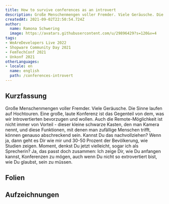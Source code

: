 ```yaml
---
title: How to survive conferences as an introvert
description: Große Menschenmengen voller Fremder. Viele Geräusche. Die Sinne laufen auf Hochtouren. Eine große, laute Konferenz ist das Gegenteil von dem, was wir Introvertierten bevorzugen und ersehnen.
createdAt: 2021-09-02T22:50:54.724Z
author:
  name: Ramona Schwering
  image: https://avatars.githubusercontent.com/u/29896429?s=120&v=4
tags:
- WeAreDevelopers Live 2022
- Shopware Community Day 2021
- FemTechConf 2021
- Unkonf 2021
otherLanguages:
- locale: en
  name: english
  path: /conferences-introvert
---
```


## Kurzfassung

Große Menschenmengen voller Fremder. Viele Geräusche. Die Sinne laufen auf Hochtouren. Eine große, laute Konferenz ist das Gegenteil von dem, was wir Introvertierten bevorzugen und wollen. Auch die Remote-Möglichkeit ist nicht immer von Vorteil - dieser kleine schwarze Kasten, den man Kamera nennt, und diese Funktionen, mit denen man zufällige Menschen trifft, können genauso abschreckend sein. Kannst Du das nachvollziehen? Wenn ja, dann geht es Dir wie mir und 30-50 Prozent der Bevölkerung, wie Studien zeigen. Moment, denkst Du jetzt vielleicht, sogar ich als Sprecherin? Ja, das passt doch zusammen: Ich zeige Dir, wie Du anfangen kannst, Konferenzen zu mögen, auch wenn Du nicht so extrovertiert bist, wie Du glaubst, sein zu müssen.

## Folien

<media-grid :media="[{
name: 'Folien',
description: 'Du kannst meine Folien auf Speakerdeck finden',
url: 'https://speakerdeck.com/leichteckig/how-to-survive-conferences-as-an-introvert'
}]"></media-grid>

## Aufzeichnungen

<media-grid :media="[{
name: '🇺🇸 WeAreDevelopers Live',
description: 'Aufnahme meines Talks für den Women In Tech Day.',
url: 'https://www.wearedevelopers.com/en/videos/550/how-to-survive-conferences-as-an-introvert'
},{
name: '🇺🇸 Shopware TV',
description: 'Das ist die achte Episode - Zur SCD Tech Stage. Du kannst meinen Talk auf TC 4:09:04 finden oder die Kapitelauswahl nutzen.',
url: 'https://tv.shopware.com/en/video/1151503/'
}]"></media-grid>
